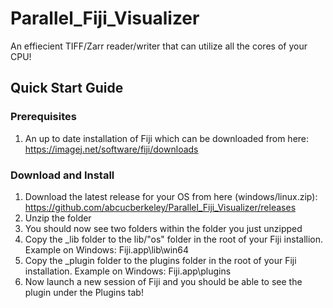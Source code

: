 # Parallel_Fiji_Visualizer
An effiecient TIFF/Zarr reader/writer that can utilize all the cores of your CPU!

## Quick Start Guide

### Prerequisites
1. An up to date installation of Fiji which can be downloaded from here: https://imagej.net/software/fiji/downloads

### Download and Install
1. Download the latest release for your OS from here (windows/linux.zip): https://github.com/abcucberkeley/Parallel_Fiji_Visualizer/releases
2. Unzip the folder
3. You should now see two folders within the folder you just unzipped
4. Copy the _lib folder to the lib/"os" folder in the root of your Fiji installion. Example on Windows: Fiji.app\lib\win64
5. Copy the _plugin folder to the plugins folder in the root of your Fiji installation. Example on Windows: Fiji.app\plugins
6. Now launch a new session of Fiji and you should be able to see the plugin under the Plugins tab!
